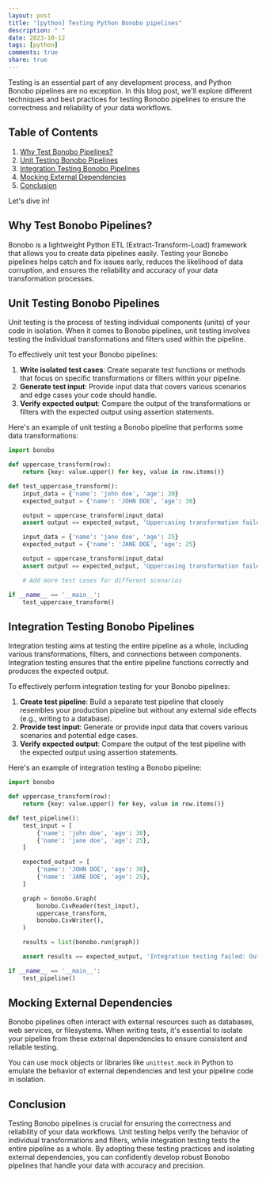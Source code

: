 ```yaml
---
layout: post
title: "[python] Testing Python Bonobo pipelines"
description: " "
date: 2023-10-12
tags: [python]
comments: true
share: true
---
```


Testing is an essential part of any development process, and Python Bonobo pipelines are no exception. In this blog post, we'll explore different techniques and best practices for testing Bonobo pipelines to ensure the correctness and reliability of your data workflows.

## Table of Contents

1. [Why Test Bonobo Pipelines?](#why-test-bonobo-pipelines)
2. [Unit Testing Bonobo Pipelines](#unit-testing-bonobo-pipelines)
3. [Integration Testing Bonobo Pipelines](#integration-testing-bonobo-pipelines)
4. [Mocking External Dependencies](#mocking-external-dependencies)
5. [Conclusion](#conclusion)

Let's dive in!

## Why Test Bonobo Pipelines?

Bonobo is a lightweight Python ETL (Extract-Transform-Load) framework that allows you to create data pipelines easily. Testing your Bonobo pipelines helps catch and fix issues early, reduces the likelihood of data corruption, and ensures the reliability and accuracy of your data transformation processes.

## Unit Testing Bonobo Pipelines

Unit testing is the process of testing individual components (units) of your code in isolation. When it comes to Bonobo pipelines, unit testing involves testing the individual transformations and filters used within the pipeline.

To effectively unit test your Bonobo pipelines:

1. **Write isolated test cases**: Create separate test functions or methods that focus on specific transformations or filters within your pipeline.
2. **Generate test input**: Provide input data that covers various scenarios and edge cases your code should handle.
3. **Verify expected output**: Compare the output of the transformations or filters with the expected output using assertion statements.

Here's an example of unit testing a Bonobo pipeline that performs some data transformations:

```python
import bonobo

def uppercase_transform(row):
    return {key: value.upper() for key, value in row.items()}

def test_uppercase_transform():
    input_data = {'name': 'john doe', 'age': 30}
    expected_output = {'name': 'JOHN DOE', 'age': 30}

    output = uppercase_transform(input_data)
    assert output == expected_output, 'Uppercasing transformation failed'

    input_data = {'name': 'jane doe', 'age': 25}
    expected_output = {'name': 'JANE DOE', 'age': 25}

    output = uppercase_transform(input_data)
    assert output == expected_output, 'Uppercasing transformation failed for different input'

    # Add more test cases for different scenarios

if __name__ == '__main__':
    test_uppercase_transform()
```

## Integration Testing Bonobo Pipelines

Integration testing aims at testing the entire pipeline as a whole, including various transformations, filters, and connections between components. Integration testing ensures that the entire pipeline functions correctly and produces the expected output.

To effectively perform integration testing for your Bonobo pipelines:

1. **Create test pipeline**: Build a separate test pipeline that closely resembles your production pipeline but without any external side effects (e.g., writing to a database).
2. **Provide test input**: Generate or provide input data that covers various scenarios and potential edge cases.
3. **Verify expected output**: Compare the output of the test pipeline with the expected output using assertion statements.

Here's an example of integration testing a Bonobo pipeline:

```python
import bonobo

def uppercase_transform(row):
    return {key: value.upper() for key, value in row.items()}

def test_pipeline():
    test_input = [
        {'name': 'john doe', 'age': 30},
        {'name': 'jane doe', 'age': 25},
    ]

    expected_output = [
        {'name': 'JOHN DOE', 'age': 30},
        {'name': 'JANE DOE', 'age': 25},
    ]

    graph = bonobo.Graph(
        bonobo.CsvReader(test_input),
        uppercase_transform,
        bonobo.CsvWriter(),
    )

    results = list(bonobo.run(graph))

    assert results == expected_output, 'Integration testing failed: Output does not match expected result'

if __name__ == '__main__':
    test_pipeline()
```

## Mocking External Dependencies

Bonobo pipelines often interact with external resources such as databases, web services, or filesystems. When writing tests, it's essential to isolate your pipeline from these external dependencies to ensure consistent and reliable testing.

You can use mock objects or libraries like `unittest.mock` in Python to emulate the behavior of external dependencies and test your pipeline code in isolation.

## Conclusion

Testing Bonobo pipelines is crucial for ensuring the correctness and reliability of your data workflows. Unit testing helps verify the behavior of individual transformations and filters, while integration testing tests the entire pipeline as a whole. By adopting these testing practices and isolating external dependencies, you can confidently develop robust Bonobo pipelines that handle your data with accuracy and precision.